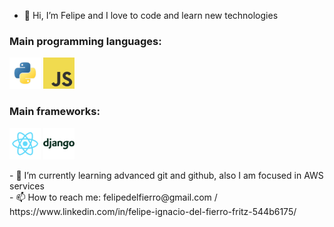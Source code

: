 - 👋 Hi, I’m Felipe and I love to code and learn new technologies
### Main programming languages:
<p>
<img width="50px" src="https://raw.githubusercontent.com/github/explore/80688e429a7d4ef2fca1e82350fe8e3517d3494d/topics/python/python.png"/>
<img width="50px" src="https://raw.githubusercontent.com/github/explore/80688e429a7d4ef2fca1e82350fe8e3517d3494d/topics/javascript/javascript.png"/>
</p>

### Main frameworks:

<p>
<img width="50px" src="https://raw.githubusercontent.com/github/explore/80688e429a7d4ef2fca1e82350fe8e3517d3494d/topics/react/react.png"/>
<img width="50px" src="https://raw.githubusercontent.com/github/explore/7456fdff59816d37ef383a6c8f32a26ff7332db2/topics/django/django.png"/>
</p>
- 🌱 I’m currently learning advanced git and github, also I am focused in AWS services </br>
- 📫 How to reach me: felipedelfierro@gmail.com / https://www.linkedin.com/in/felipe-ignacio-del-fierro-fritz-544b6175/

